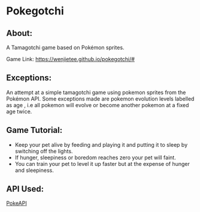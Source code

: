 # Pokegotchi

## About:
A Tamagotchi game based on Pokémon sprites.

Game Link: https://wenjietee.github.io/pokegotchi/#

## Exceptions:
An attempt at a simple tamagotchi game using pokemon sprites from the Pokémon API.
Some exceptions made are pokemon evolution levels labelled as age , i.e all pokemon will evolve or become another pokemon at a fixed age twice.

## Game Tutorial:
- Keep your pet alive by feeding and playing it and putting it to sleep by switching off the lights.
- If hunger, sleepiness or boredom reaches zero your pet will faint.
- You can train your pet to level it up faster but at the expense of hunger and sleepiness.

## API Used:
[PokeAPI](https://pokeapi.co/)

